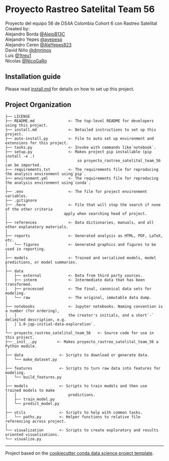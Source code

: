 # Proyecto Rastreo Satelital Team 56

Proyecto del equipo 56 de DS4A Colombia Cohort 6 con Rastreo Satelital  
Created by:  
Alejandro Borda [@AlejoB13C](https://github.com/AlejoB13C)  
Alejandro Yepes [@ayepesp](https://github.com/ayepesp)  
Alejandro Ceren [@AleYepes823](https://github.com/AleYepes823)  
David Niño [@dmninos](https://github.com/dmninos)    
Luis [@1treu1](https://github.com/1treu1)  
Nicolas [@NicoGaRo](https://github.com/NicoGaRo)  

## Installation guide

Please read [install.md](install.md) for details on how to set up this project.

## Project Organization

    ├── LICENSE
    ├── README.md               <- The top-level README for developers using this project.
    ├── install.md              <- Detailed instructions to set up this project.
    ├── auto-install.py         <- File to auto set up environment and extensions for this project.
    ├── tasks.py                <- Invoke with commands like`notebook`.
    ├── setup.py                <- Makes project pip installable (pip install -e .)
    │                               so proyecto_rastreo_satelital_team_56 can be imported.
    ├── requirements.txt        <- The requirements file for reproducing the analysis environment using`pip`.
    ├── environment.yml         <- The requirements file for reproducing the analysis environment using`conda`.
    │
    ├── .env                    <- The file for project environment variables.
    ├── .gitignore
    ├── .here                   <- File that will stop the search if none of the other criteria
    │                         apply when searching head of project.
    │
    ├── references              <- Data dictionaries, manuals, and all other explanatory materials.
    │
    ├── reports                 <- Generated analysis as HTML, PDF, LaTeX, etc.
    │   └── figures             <- Generated graphics and figures to be used in reporting.
    │
    ├── models                  <- Trained and serialized models, model predictions, or model summaries.
    │
    ├── data
    │   ├── external            <- Data from third party sources.
    │   ├── interm              <- Intermediate data that has been transformed.
    │   ├── processed           <- The final, canonical data sets for modeling.
    │   └── raw                 <- The original, immutable data dump.
    │
    ├── notebooks               <- Jupyter notebooks. Naming convention is a number (for ordering),
    │   │                       the creator's initials, and a short`-` delimited description, e.g.
    │   │`1.0-jqp-initial-data-exploration`.
    │
    └── proyecto_rastreo_satelital_team_56   <- Source code for use in this project.
    ├──__init__.py         <- Makes proyecto_rastreo_satelital_team_56 a Python module.
    │
    ├── data                <- Scripts to download or generate data.
    │   └── make_dataset.py
    │
    ├── features            <- Scripts to turn raw data into features for modeling.
    │   └── build_features.py
    │
    ├── models              <- Scripts to train models and then use trained models to make
    │   │                       predictions.
    │   ├── train_model.py
    │   └── predict_model.py
    │
    ├── utils               <- Scripts to help with common tasks.
    │   └── paths.py        <- Helper functions to relative file referencing across project.
    │
    └── visualization       <- Scripts to create exploratory and results oriented visualizations.
    └── visualize.py

---

Project based on the [cookiecutter conda data science project template](https://github.com/AlejoB13C/cookiecutter-docker-ds).
